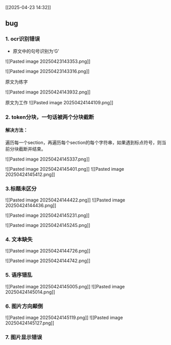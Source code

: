 [[2025-04-23 14:32]]
## bug

### 1. ocr识别错误

- 原文中的句号识别为‘G’

![[Pasted image 20250423143353.png]]
  
![[Pasted image 20250423143316.png]]

原文为练字

![[Pasted image 20250424143932.png]]


原文为工作
![[Pasted image 20250424144109.png]]


### 2. token分块，一句话被两个分块截断
#### 解决方法：
遍历每一个section，再遍历每个section的每个字符串，如果遇到标点符号，则当前分块截断并结束。

![[Pasted image 20250424145337.png]]

![[Pasted image 20250424145401.png]]
![[Pasted image 20250424145412.png]]

### 3.标题未区分

![[Pasted image 20250424144422.png]]
![[Pasted image 20250424144436.png]]


![[Pasted image 20250424145231.png]]


![[Pasted image 20250424145245.png]]

### 4. 文本缺失

![[Pasted image 20250424144726.png]]

![[Pasted image 20250424144742.png]]


### 5. 语序错乱
![[Pasted image 20250424145005.png]]
![[Pasted image 20250424145014.png]]


### 6. 图片方向颠倒
![[Pasted image 20250424145119.png]]
![[Pasted image 20250424145127.png]]



### 7. 图片显示错误
